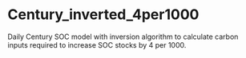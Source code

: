# Century_inverted_4per1000
Daily Century SOC model with inversion algorithm to calculate carbon inputs required to increase SOC stocks by 4 per 1000.
